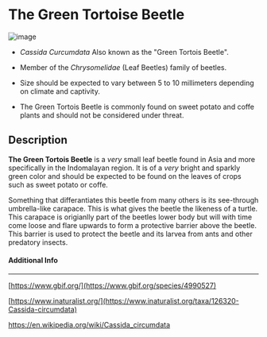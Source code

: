 # The Green Tortoise Beetle

![image](cassidacircumdata.jpeg)

* *Cassida Curcumdata* Also known as the "Green Tortois Beetle".

* Member of the *Chrysomelidae* (Leaf Beetles) family of beetles.

* Size should be expected to vary between 5 to 10 millimeters depending on climate and captivity.

* The Green Tortois Beetle is commonly found on sweet potato and coffe plants and should not be considered under threat.

## Description

**The Green Tortois Beetle** is a *very* small leaf beetle found in Asia and more specifically in the Indomalayan region. It is of a _very_ bright and sparkly green color and should be expected to be found on the leaves of crops such as sweet potato or coffe.

Something that differantiates this beetle from many others is its see-through umbrella-like carapace. This is what gives the beetle the likeness of a turtle. This carapace is origianlly part of the beetles lower body but will with time come loose and flare upwards to form a protective barrier above the beetle. This barrier is used to protect the beetle and its larvea from ants and other predatory insects.

#### Additional Info 

***
[https://www.gbif.org/](https://www.gbif.org/species/4990527)

[https://www.inaturalist.org/](https://www.inaturalist.org/taxa/126320-Cassida-circumdata)

<https://en.wikipedia.org/wiki/Cassida_circumdata>







